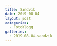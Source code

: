 ```yaml
---
title: Sandvik
date: 2019-08-04
layout: post
categories:
  - Fotoblogg
galleries:
  - 2019-08-04-sandvik
---
```

